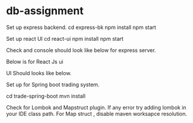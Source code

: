 ﻿# db-assignment

Set up express backend.
cd express-bk
npm install
npm start

Set up react UI
cd react-ui
npm install
npm start

Check and console should look like below for express server.


Below is for React Js ui




UI Should looks like below.



Set up for Spring boot trading system.

cd trade-spring-boot
mvn install



Check for Lombok and Mapstruct plugin.
If any error try adding lombok in your IDE class path.
For Map struct , disable maven worksapce resolution.


